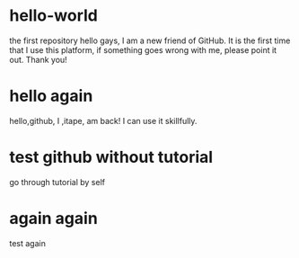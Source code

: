 # hello-world
the first repository
hello gays, I am a new friend of GitHub. It is the first time that I use this platform, if something goes wrong with me, please point it out. Thank you! 

# hello again
hello,github, I ,itape, am back! I can use it skillfully.

# test github without tutorial
go through tutorial by self

# again  again
test again
